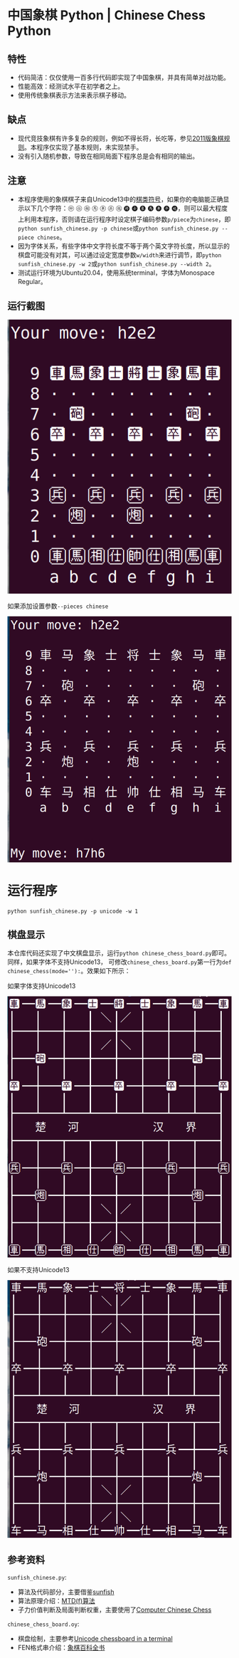 # 中国象棋 Python | Chinese Chess Python

## 特性
- 代码简洁：仅仅使用一百多行代码即实现了中国象棋，并具有简单对战功能。
- 性能高效：经测试水平在初学者之上。
- 使用传统象棋表示方法来表示棋子移动。

## 缺点
- 现代竞技象棋有许多复杂的规则，例如不得长将，长吃等，参见[2011版象棋规则](http://www.xqbase.com/protocol/rule2011.pdf)。本程序仅实现了基本规则，未实现禁手。
- 没有引入随机参数，导致在相同局面下程序总是会有相同的输出。

## 注意
- 本程序使用的象棋棋子来自Unicode13中的[棋类符号](https://www.unicode.org/charts/PDF/U1FA00.pdf)，如果你的电脑能正确显示以下几个字符：🩠 🩡 🩢 🩣 🩤 🩦 🩥 🩧 🩨 🩩 🩪 🩫 🩭 🩬，则可以最大程度上利用本程序，否则请在运行程序时设定棋子编码参数`p/piece`为`chinese`，即`python sunfish_chinese.py -p chinese`或`python sunfish_chinese.py --piece chinese`。
- 因为字体关系，有些字体中文字符长度不等于两个英文字符长度，所以显示的棋盘可能没有对其，可以通过设定宽度参数`w/width`来进行调节，即`python sunfish_chinese.py -w 2`或`python sunfish_chinese.py --width 2`。
- 测试运行环境为Ubuntu20.04，使用系统terminal，字体为Monospace Regular。

## 运行截图

![xiangqi_unicode](screenshot/xiangqi_unicode.png)

如果添加设置参数`--pieces chinese`

![xaingqi_chinese](screenshot/xiangqi_chinese.png)

# 运行程序
```shell
python sunfish_chinese.py -p unicode -w 1
```

## 棋盘显示
本仓库代码还实现了中文棋盘显示，运行`python chinese_chess_board.py`即可。同样，如果字体不支持Unicode13， 可修改`chinese_chess_board.py`第一行为`def chinese_chess(mode=''):`。效果如下所示：

如果字体支持Unicode13

![chess_board_unicode](screenshot/chess_board_unicode.png)

如果不支持Unicode13

![chess_board_chinese](screenshot/chess_board_chinese.png)

## 参考资料
`sunfish_chinese.py`:
- 算法及代码部分，主要借鉴[sunfish](https://github.com/thomasahle/sunfish)
- 算法原理介绍：[MTD(f)算法](http://www.soongsky.com/othello/computer/alpha_beta.php)
- 子力价值判断及局面判断权重，主要使用了[Computer Chinese Chess](http://www.psung.org/xq/computer/2004CCC.pdf)

`chinese_chess_board.oy`:
- 棋盘绘制，主要参考[Unicode chessboard in a terminal](https://www.daniweb.com/programming/software-development/code/423640/unicode-chessboard-in-a-terminal)
- FEN格式串介绍：[象棋百科全书](https://www.xqbase.com/protocol.htm)
